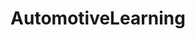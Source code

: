 ---
title: AutomotiveLearning
crosslinks:
- autotldr
- news
- AutomotiveEngineering
- interestingasfuck
---